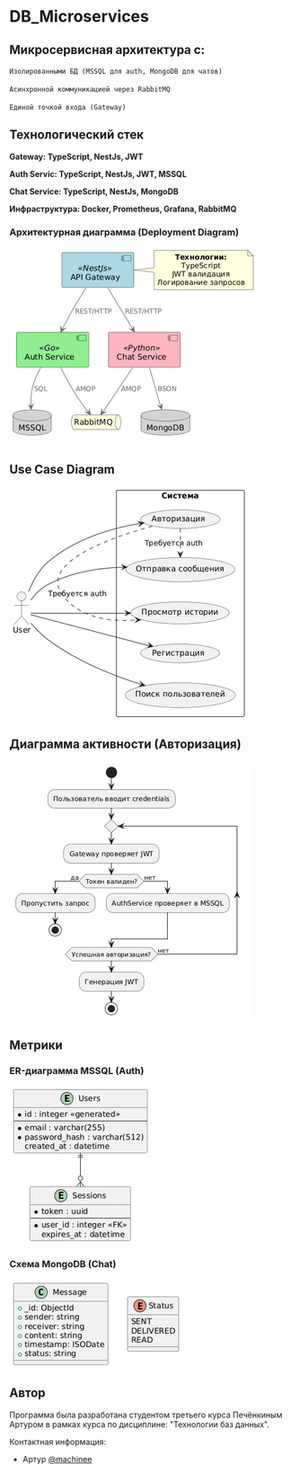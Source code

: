 # DB_Microservices

## Микросервисная архитектура с:

    Изолированными БД (MSSQL для auth, MongoDB для чатов)

    Асинхронной коммуникацией через RabbitMQ

    Единой точкой входа (Gateway)

## Технологический стек

 **Gateway: TypeScript, NestJs, JWT**

 **Auth Servic: TypeScript, NestJs, JWT, MSSQL**

 **Chat Service: TypeScript, NestJs, MongoDB**

 **Инфраструктура: Docker, Prometheus, Grafana, RabbitMQ**

### Архитектурная диаграмма (Deployment Diagram)

  ![Deployment Diagram](./img/Deployment%20Diagram.png)

## Use Case Diagram

  ![Use Case Diagram](./img/useCase.png)

## Диаграмма активности (Авторизация)

  ![Диаграмма активности (Авторизация)](./img/activity.png)

## Метрики

### ER-диаграмма MSSQL (Auth)

  ![ER-диаграмма MSSQL (Auth)](./img/er.png)

### Схема MongoDB (Chat)

  ![Схема MongoDB (Chat)](./img/er_message.png)

## Автор

Программа была разработана студентом третьего курса Печёнкиным Артуром в рамках курса по дисциплине: "Технологии баз данных".

Контактная информация:

- Артур [@machinee](https://github.com/freeeakn)

